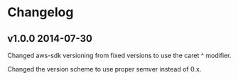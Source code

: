 # Changelog

## v1.0.0 2014-07-30

Changed aws-sdk versioning from fixed versions to use the caret ^ modifier.

Changed the version scheme to use proper semver instead of 0.x.